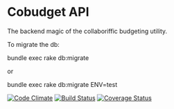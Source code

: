 # Cobudget API

The backend magic of the collaboriffic budgeting utility.

To migrate the db:

bundle exec rake db:migrate

or

bundle exec rake db:migrate ENV=test

[![Code Climate](https://codeclimate.com/github/enspiral/cobudget-api.png)](https://codeclimate.com/github/enspiral/cobudget-api)
[![Build Status](https://travis-ci.org/enspiral/cobudget-api.png)](https://travis-ci.org/enspiral/cobudget-api)
[![Coverage Status](https://coveralls.io/repos/enspiral/cobudget-api/badge.png?branch=master)](https://coveralls.io/r/enspiral/cobudget-api)